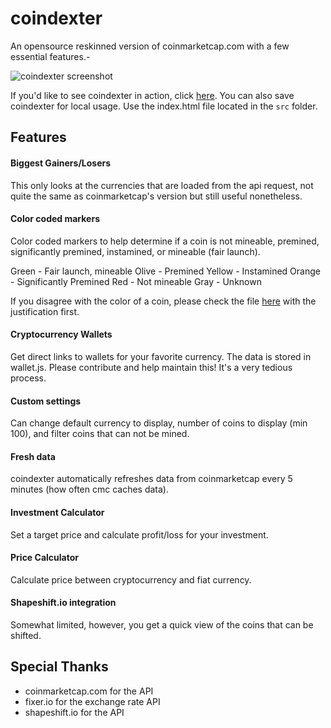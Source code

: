 # coindexter

An opensource reskinned version of coinmarketcap.com with a few essential features.-

![coindexter screenshot](https://raw.githubusercontent.com/sereneblue/coindexter/master/coindexter.png)

If you'd like to see coindexter in action, click [here](https://sereneblue.github.io/coindexter). You can also save coindexter for local usage. Use the index.html file located in the `src` folder.

## Features

#### Biggest Gainers/Losers

This only looks at the currencies that are loaded from the api request, not quite the same as coinmarketcap's version but still useful nonetheless.

#### Color coded markers

Color coded markers to help determine if a coin is not mineable, premined, significantly premined, instamined, or mineable (fair launch).

Green - Fair launch, mineable
Olive - Premined
Yellow - Instamined
Orange - Significantly Premined
Red - Not mineable
Gray - Unknown

If you disagree with the color of a coin, please check the file [here](https://raw.githubusercontent.com/sereneblue/coindexter/master/src/js/mineable.js) with the justification first.

#### Cryptocurrency Wallets

Get direct links to wallets for your favorite currency. The data is stored in wallet.js. Please contribute and help maintain this! It's a very tedious process.

#### Custom settings

Can change default currency to display, number of coins to display (min 100), and filter coins that can not be mined.

#### Fresh data

coindexter automatically refreshes data from coinmarketcap every 5 minutes (how often cmc caches data).

#### Investment Calculator

Set a target price and calculate profit/loss for your investment.

#### Price Calculator

Calculate price between cryptocurrency and fiat currency.

#### Shapeshift.io integration

Somewhat limited, however, you get a quick view of the coins that can be shifted.

## Special Thanks

* coinmarketcap.com for the API
* fixer.io for the exchange rate API
* shapeshift.io for the API